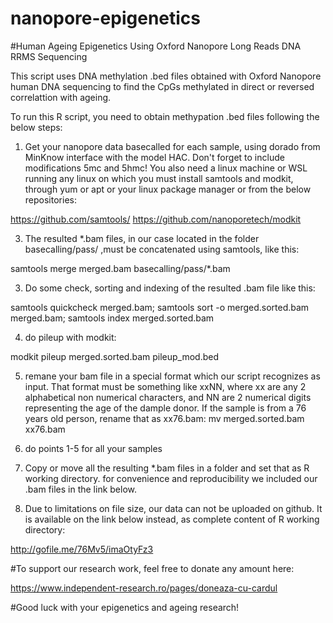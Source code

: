 # nanopore-epigenetics
#Human Ageing Epigenetics Using Oxford Nanopore Long Reads DNA RRMS Sequencing

This script uses DNA methylation .bed files obtained with Oxford Nanopore human DNA sequencing to find the CpGs methylated in direct or reversed correlattion with ageing.  

To run this R script, you need to obtain methypation .bed files following the below steps:

1. Get your nanopore data basecalled for each sample, using dorado from MinKnow interface with the model HAC. Don't forget to include modifications 5mc and 5hmc! You also need a linux machine or WSL running any linux on which you must install samtools and modkit, through yum or apt or your linux package manager or from the below repositories:

https://github.com/samtools/
https://github.com/nanoporetech/modkit

3. The resulted *.bam files, in our case located in the folder basecalling/pass/  ,must be concatenated using samtools, like this:

samtools merge merged.bam basecalling/pass/*.bam

3. Do some check, sorting and indexing of the resulted .bam file like this:

samtools quickcheck merged.bam; samtools sort -o merged.sorted.bam merged.bam; samtools index merged.sorted.bam

4. do pileup with modkit:

modkit pileup merged.sorted.bam pileup_mod.bed

5. remane your bam file in a special format which our script recognizes as input. That format must be something like xxNN, where xx are any 2 alphabetical non numerical characters, and NN are 2 numerical digits representing the age of the dample donor. If the sample is from a 76 years old person, rename that as xx76.bam:
mv merged.sorted.bam xx76.bam

6. do points 1-5 for all your samples

7. Copy or move all the resulting *.bam files in a folder and set that as R working directory.
for convenience and reproducibility we included our .bam files in the link below.
8. Due to limitations on file size, our data can not be uploaded on github. It is available on the link below instead, as complete content of R working directory: 

http://gofile.me/76Mv5/imaOtyFz3


#To support our research work, feel free to donate any amount here:

https://www.independent-research.ro/pages/doneaza-cu-cardul

#Good luck with your epigenetics and ageing research!
